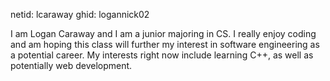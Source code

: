 netid: lcaraway
ghid: logannick02

I am Logan Caraway and I am a junior majoring in CS. I really enjoy coding and am hoping this class will further my
interest in software engineering as a potential career. My interests right now include learning C++, as well as
potentially web development. 
